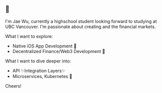 ## 👋

I'm Jae Wu, currently a highschool student looking forward to studying at UBC Vancouver. I'm passionate about creating and the financial markets.

What I want to explore:
* Native iOS App Development 🍎
* Decentralized Finance/Web3 Development 📄

What I want to dive deeper into:
* API ✨Integration Layers✨
* Microservices, Kubernetes 🤏

Cheers!
